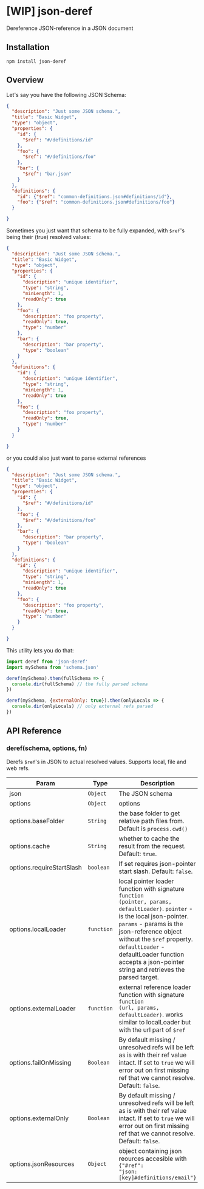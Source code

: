 # [WIP] json-deref

Dereference JSON-reference in a JSON document

## Installation

`npm install json-deref`

## Overview

Let's say you have the following JSON Schema:

```json
{
  "description": "Just some JSON schema.",
  "title": "Basic Widget",
  "type": "object",
  "properties": {
    "id": {
      "$ref": "#/definitions/id"
    },
    "foo": {
      "$ref": "#/definitions/foo"
    },
    "bar": {
      "$ref": "bar.json"
    }
  },
  "definitions": {
    "id": {"$ref": "common-definitions.json#definitions/id"},
    "foo": {"$ref": "common-definitions.json#definitions/foo"}
  }

}
```

Sometimes you just want that schema to be fully expanded, with `$ref`'s being their (true) resolved values:

```json
{
  "description": "Just some JSON schema.",
  "title": "Basic Widget",
  "type": "object",
  "properties": {
    "id": {
      "description": "unique identifier",
      "type": "string",
      "minLength": 1,
      "readOnly": true
    },
    "foo": {
      "description": "foo property",
      "readOnly": true,
      "type": "number"
    },
    "bar": {
      "description": "bar property",
      "type": "boolean"
    }
  },
  "definitions": {
    "id": {
      "description": "unique identifier",
      "type": "string",
      "minLength": 1,
      "readOnly": true
    },
    "foo": {
      "description": "foo property",
      "readOnly": true,
      "type": "number"
    }
  }

}
```

or you could also just want to parse external references

```json
{
  "description": "Just some JSON schema.",
  "title": "Basic Widget",
  "type": "object",
  "properties": {
    "id": {
      "$ref": "#/definitions/id"
    },
    "foo": {
      "$ref": "#/definitions/foo"
    },
    "bar": {
      "description": "bar property",
      "type": "boolean"
    }
  },
  "definitions": {
    "id": {
      "description": "unique identifier",
      "type": "string",
      "minLength": 1,
      "readOnly": true
    },
    "foo": {
      "description": "foo property",
      "readOnly": true,
      "type": "number"
    }
  }

}
```

This utility lets you do that:


```js
import deref from 'json-deref'
import mySchema from 'schema.json'

deref(mySchema).then(fullSchema => {
  console.dir(fullSchema) // the fully parsed schema
})

deref(mySchema, {externalOnly: true}).then(onlyLocals => {
  console.dir(onlyLocals) // only external refs parsed
})

```

## API Reference

### deref(schema, options, fn)

Derefs <code>$ref</code>'s in JSON to actual resolved values. Supports local, file and web refs.


| Param | Type | Description |
| --- | --- | --- |
| json | <code>Object</code> | The JSON schema |
| options | <code>Object</code> | options |
| options.baseFolder | <code>String</code> | the base folder to get relative path files from. Default is <code>process.cwd()</code> |
| options.cache | <code>String</code> | whether to cache the result from the request. Default: <code>true</code>. |
| options.requireStartSlash | <code>boolean</code> | If set requires json-pointer start slash. Default: <code>false</code>. |
| options.localLoader | <code>function</code> | local pointer loader function with signature <code>function (pointer, params, defaultLoader)</code>. <code>pointer</code> - is the local json-pointer. <code>params</code> - params is the json-reference object without the <code>$ref</code> property. <code>defaultLoader</code> - defaultLoader function accepts a json-pointer string and retrieves the parsed target.|
| options.externalLoader | <code>function</code> | external reference loader function with signature <code>function (url, params, defaultLoader)</code>. works similar to localLoader but with the url part of <code>$ref</code>|
| options.failOnMissing | <code>Boolean</code> | By default missing / unresolved refs will be left as is with their ref value intact. If set to <code>true</code> we will error out on first missing ref that we cannot resolve. Default: <code>false</code>. |
| options.externalOnly | <code>Boolean</code> | By default missing / unresolved refs will be left as is with their ref value intact. If set to <code>true</code> we will error out on first missing ref that we cannot resolve. Default: <code>false</code>. |
| options.jsonResources | <code>Object</code> | object containing json reources accesible with <code>{"#ref": "json:[key]#definitions/email"}</code> |

